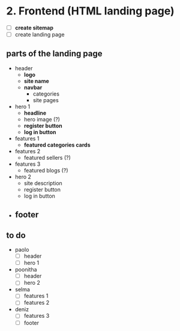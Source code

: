 # 2. Frontend (HTML landing page)
- [ ] **create sitemap**
- [ ] create landing page

## parts of the landing page
- header
	- **logo**
	- **site name**
	- **navbar**
		- categories
		- site pages
- hero 1
	- **headline**
	- hero image (?)
	- **register button**
	- **log in button**
- features 1
	- **featured categories cards**
- features 2
	- featured sellers (?)
- features 3
	- featured blogs (?)
- hero 2
	- site description
	- register button
	- log in button
-  **footer**
	-  

## to do
- paolo
    - [ ] header
    - [ ] hero 1
- poonitha
    - [ ] header
    - [ ] hero 2
- selma
    - [ ] features 1
    - [ ] features 2
- deniz
    - [ ] features 3
    - [ ] footer
